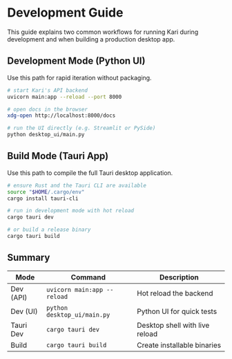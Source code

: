 # Development Guide

This guide explains two common workflows for running Kari during development and when building a production desktop app.

## Development Mode (Python UI)

Use this path for rapid iteration without packaging.

```bash
# start Kari's API backend
uvicorn main:app --reload --port 8000

# open docs in the browser
xdg-open http://localhost:8000/docs

# run the UI directly (e.g. Streamlit or PySide)
python desktop_ui/main.py
```

## Build Mode (Tauri App)

Use this path to compile the full Tauri desktop application.

```bash
# ensure Rust and the Tauri CLI are available
source "$HOME/.cargo/env"
cargo install tauri-cli

# run in development mode with hot reload
cargo tauri dev

# or build a release binary
cargo tauri build
```

## Summary

| Mode          | Command                             | Description                         |
| ------------- | ----------------------------------- | ----------------------------------- |
| Dev (API)     | `uvicorn main:app --reload`         | Hot reload the backend              |
| Dev (UI)      | `python desktop_ui/main.py`         | Python UI for quick tests           |
| Tauri Dev     | `cargo tauri dev`                   | Desktop shell with live reload      |
| Build         | `cargo tauri build`                 | Create installable binaries         |

